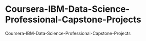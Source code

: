 # Coursera-IBM-Data-Science-Professional-Capstone-Projects
Coursera-IBM-Data-Science-Professional-Capstone-Projects
